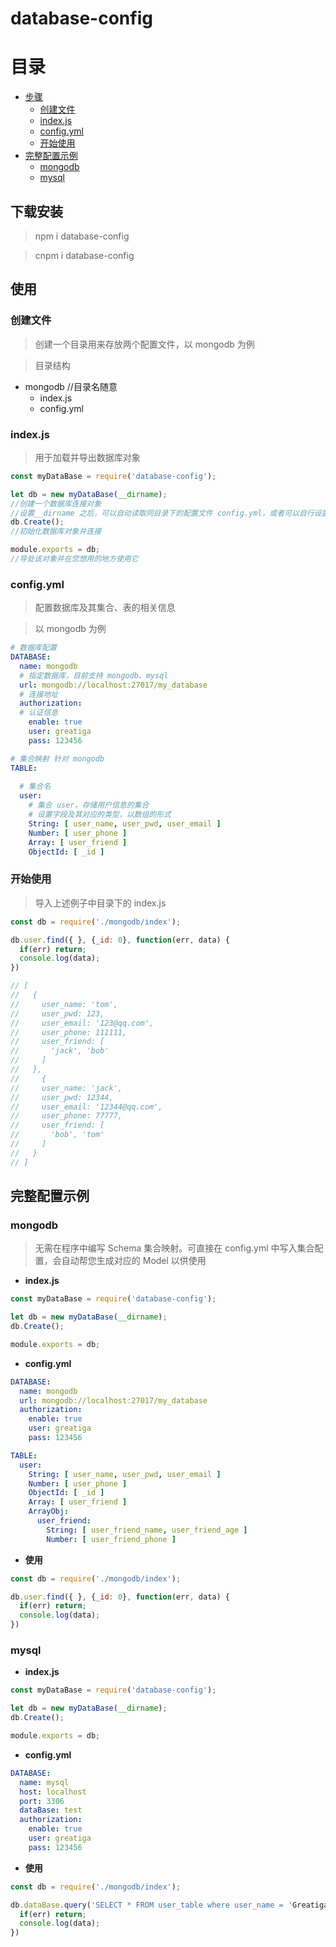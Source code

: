 # database-config

# 目录

* [步骤](#使用)
  * [创建文件](#创建文件)
  * [index.js](#indexjs)
  * [config.yml](#configyml)
  * [开始使用](#开始使用)
* [完整配置示例](#完整配置示例)
  * [mongodb](#mongodb)
  * [mysql](#mysql)

## 下载安装

> npm i database-config

> cnpm i database-config

## 使用

### 创建文件

> 创建一个目录用来存放两个配置文件，以 mongodb 为例

> 目录结构

* mongodb //目录名随意
  * index.js
  * config.yml

### index.js

> 用于加载并导出数据库对象

```javascript
const myDataBase = require('database-config');

let db = new myDataBase(__dirname);
//创建一个数据库连接对象
//设置__dirname 之后，可以自动读取同目录下的配置文件 config.yml，或者可以自行设置目录位置
db.Create();
//初始化数据库对象并连接

module.exports = db;
//导处该对象并在您想用的地方使用它
```

### config.yml

> 配置数据库及其集合、表的相关信息

> 以 mongodb 为例

```yml
# 数据库配置
DATABASE:
  name: mongodb
  # 指定数据库，目前支持 mongodb、mysql
  url: mongodb://localhost:27017/my_database
  # 连接地址 
  authorization:
  # 认证信息
    enable: true
    user: greatiga
    pass: 123456

# 集合映射 针对 mongodb
TABLE:
  
  # 集合名
  user:
    # 集合 user，存储用户信息的集合
    # 设置字段及其对应的类型，以数组的形式
    String: [ user_name, user_pwd, user_email ]
    Number: [ user_phone ]
    Array: [ user_friend ]
    ObjectId: [ _id ]
```

### 开始使用

> 导入上述例子中目录下的 index.js

```javascript
const db = require('./mongodb/index');

db.user.find({ }, {_id: 0}, function(err, data) {
  if(err) return;
  console.log(data);
})

// [
//   {
//     user_name: 'tom',
//     user_pwd: 123,
//     user_email: '123@qq.com',
//     user_phone: 111111,
//     user_friend: [
//       'jack', 'bob'
//     ]
//   },
//     {
//     user_name: 'jack',
//     user_pwd: 12344,
//     user_email: '12344@qq.com',
//     user_phone: 77777,
//     user_friend: [
//       'bob', 'tom'
//     ]
//   }
// ]
```

## 完整配置示例

### mongodb

> 无需在程序中编写 Schema 集合映射。可直接在 config.yml 中写入集合配置，会自动帮您生成对应的 Model 以供使用

* **index.js**

```javascript
const myDataBase = require('database-config');

let db = new myDataBase(__dirname);
db.Create();

module.exports = db;
```

* **config.yml**

```yml
DATABASE:
  name: mongodb
  url: mongodb://localhost:27017/my_database
  authorization:
    enable: true
    user: greatiga
    pass: 123456

TABLE:
  user:
    String: [ user_name, user_pwd, user_email ]
    Number: [ user_phone ]
    ObjectId: [ _id ]
    Array: [ user_friend ]
    ArrayObj:
      user_friend:
        String: [ user_friend_name, user_friend_age ]
        Number: [ user_friend_phone ]
```

* **使用**

```javascript
const db = require('./mongodb/index');

db.user.find({ }, {_id: 0}, function(err, data) {
  if(err) return;
  console.log(data);
})
```

### mysql

* **index.js**

```javascript
const myDataBase = require('database-config');

let db = new myDataBase(__dirname);
db.Create();

module.exports = db;
```

* **config.yml**

```yml
DATABASE:
  name: mysql
  host: localhost
  port: 3306
  dataBase: test
  authorization:
    enable: true
    user: greatiga
    pass: 123456
```

* **使用**

```javascript
const db = require('./mongodb/index');

db.dataBase.query('SELECT * FROM user_table where user_name = 'Greatiga'', function(err, data) {
  if(err) return;
  console.log(data);
})
```